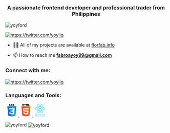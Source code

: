 <h3 align="center">A passionate frontend developer and professional trader from Philippines</h3>

<p align="left"> <img src="https://komarev.com/ghpvc/?username=yoyford&label=Profile%20views&color=0e75b6&style=flat" alt="yoyford" /> </p>

<p align="left"> <a href="https://twitter.com/https://twitter.com/yoyliq" target="blank"><img src="https://img.shields.io/twitter/follow/https://twitter.com/yoyliq?logo=twitter&style=for-the-badge" alt="https://twitter.com/yoyliq" /></a> </p>

- 👨‍💻 All of my projects are available at [florfab.info](florfab.info)

- 📫 How to reach me **fabroayoy99@gmail.com**

<h3 align="left">Connect with me:</h3>
<p align="left">
<a href="https://twitter.com/https://twitter.com/yoyliq" target="blank"><img align="center" src="https://raw.githubusercontent.com/rahuldkjain/github-profile-readme-generator/master/src/images/icons/Social/twitter.svg" alt="https://twitter.com/yoyliq" height="30" width="40" /></a>
</p>

<h3 align="left">Languages and Tools:</h3>
<p align="left"> <a href="https://www.w3schools.com/css/" target="_blank" rel="noreferrer"> <img src="https://raw.githubusercontent.com/devicons/devicon/master/icons/css3/css3-original-wordmark.svg" alt="css3" width="40" height="40"/> </a> <a href="https://www.w3.org/html/" target="_blank" rel="noreferrer"> <img src="https://raw.githubusercontent.com/devicons/devicon/master/icons/html5/html5-original-wordmark.svg" alt="html5" width="40" height="40"/> </a> <a href="https://reactjs.org/" target="_blank" rel="noreferrer"> <img src="https://raw.githubusercontent.com/devicons/devicon/master/icons/react/react-original-wordmark.svg" alt="react" width="40" height="40"/> </a> </p>

<p><img align="left" src="https://github-readme-stats.vercel.app/api/top-langs?username=yoyford&show_icons=true&locale=en&layout=compact" alt="yoyford" /></p>

<p>&nbsp;<img align="center" src="https://github-readme-stats.vercel.app/api?username=yoyford&show_icons=true&locale=en" alt="yoyford" /></p>
